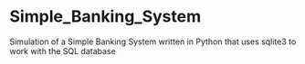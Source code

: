 # Simple_Banking_System
Simulation of a Simple Banking System written in Python that uses sqlite3 to work with the SQL database
